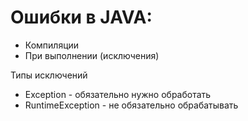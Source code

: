 # Ошибки в JAVA:
- Компиляции
- При выполнении (исключения)

Типы  исключений

 - Exception - обязательно нужно обработать
 - RuntimeException - не обязательно обрабатывать